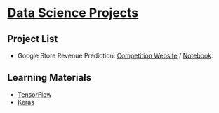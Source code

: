 # [Data Science Projects](http://qiyana.space/Data-Science-Projects/)

## Project List

* Google Store Revenue Prediction: [Competition Website](https://www.kaggle.com/c/ga-customer-revenue-prediction/data) / [Notebook](www.baidu.com).



## Learning Materials

* [TensorFlow](https://www.tensorflow.org/)
* [Keras](https://keras.io/)

